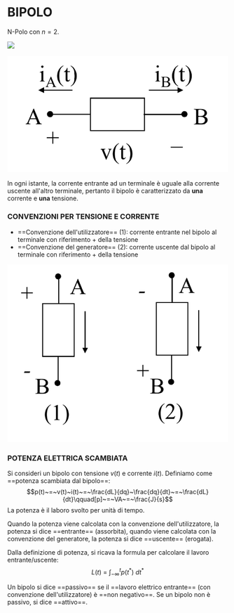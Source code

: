 # BIPOLO

N-Polo con $n = 2$.

![](N-Poli)

![BIPOLO|500](Images/Bipolo_1.png)

In ogni istante, la corrente entrante ad un terminale è uguale alla corrente uscente all'altro terminale, pertanto il bipolo è caratterizzato da __una__ corrente e __una__ tensione.

### CONVENZIONI PER TENSIONE E CORRENTE
- ==Convenzione dell'utilizzatore== (1): corrente entrante nel bipolo al terminale con riferimento $+$ della tensione
- ==Convenzione del generatore== (2): corrente uscente dal bipolo al terminale con riferimento $+$ della tensione

![CONVENZIONI BIPOLO|500](Images/Bipolo_2.png)

### POTENZA ELETTRICA SCAMBIATA
Si consideri un bipolo con tensione $v(t)$ e corrente $i(t)$.
Definiamo come ==potenza scambiata dal bipolo==:
$$p(t)~=~v(t)~i(t)~=~\frac{dL}{dq}~\frac{dq}{dt}~=~\frac{dL}{dt}\qquad[p]~=~VA~=~\frac{J}{s}$$
La potenza è il laboro svolto per unità di tempo.

Quando la potenza viene calcolata con la convenzione dell'utilizzatore, la potenza si dice ==entrante== (assorbita), quando viene calcolata con la convenzione del generatore, la potenza si dice ==uscente== (erogata).

Dalla definizione di potenza, si ricava la formula per calcolare il lavoro entrante/uscente:
$$L(t)~=~\int_{-\infty}^t{p(t^*)~dt^*}$$

Un bipolo si dice ==passivo== se il ==lavoro elettrico entrante== (con convenzione dell'utilizzatore) è ==non negativo==.
Se un bipolo non è passivo, si dice ==attivo==.
